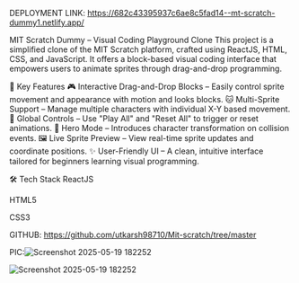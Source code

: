 DEPLOYMENT LINK: https://682c43395937c6ae8c5fad14--mt-scratch-dummy1.netlify.app/

MIT Scratch Dummy – Visual Coding Playground Clone
This project is a simplified clone of the MIT Scratch platform, crafted using ReactJS,
HTML, CSS, and JavaScript. It offers a block-based visual coding interface that empowers users to animate sprites through drag-and-drop programming.


🚀 Key Features
🎮 Interactive Drag-and-Drop Blocks – Easily control sprite movement and appearance with motion and looks blocks.
🐱 Multi-Sprite Support – Manage multiple characters with individual X-Y based movement.
🔁 Global Controls – Use "Play All" and "Reset All" to trigger or reset animations.
🦸 Hero Mode – Introduces character transformation on collision events.
🖼️ Live Sprite Preview – View real-time sprite updates and coordinate positions.
✨ User-Friendly UI – A clean, intuitive interface tailored for beginners learning visual programming.


🛠️ Tech Stack
ReactJS

HTML5

CSS3

GITHUB: https://github.com/utkarsh98710/Mit-scratch/tree/master

PIC:![Screenshot 2025-05-19 182252](https://github.com/user-attachments/assets/73665d20-0f48-49d2-ba04-2282090f2bd9)

![Screenshot 2025-05-19 182252](https://github.com/user-attachments/assets/1a4a07a8-9ffb-448c-9e08-9c5f2a0c13fa)


